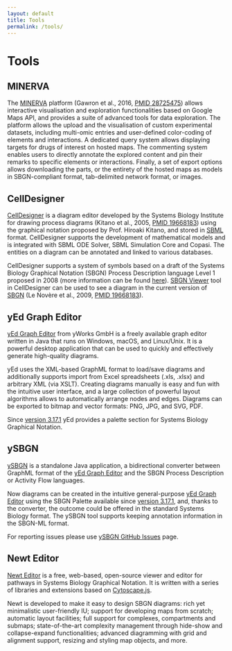 ```yaml
---
layout: default
title: Tools
permalink: /tools/
---
```


# Tools

## MINERVA

The [MINERVA](http://r3lab.uni.lu/web/minerva-website/) platform (Gawron et al., 2016, [PMID 28725475](https://www.ncbi.nlm.nih.gov/pubmed/28725475)) allows interactive visualisation and exploration functionalities based on Google Maps API, and provides a suite of advanced tools for data exploration. The platform allows the upload and the visualisation of custom experimental datasets, including multi-omic entries and user-defined color-coding of elements and interactions. A dedicated query system allows displaying targets for drugs of interest on hosted maps. The commenting system enables users to directly annotate the explored content and pin their remarks to specific elements or interactions. Finally, a set of export options allows downloading the parts, or the entirety of the hosted maps as models in SBGN-compliant format, tab-delimited network format, or images.  

## CellDesigner

[CellDesigner](http://www.celldesigner.org) is a diagram editor developed by the Systems Biology Institute for drawing process diagrams (Kitano et al., 2005, [PMID 19668183](https://www.ncbi.nlm.nih.gov/pubmed/?term=19668183)) using the graphical notation proposed by Prof. Hiroaki Kitano, and stored in [SBML](http://sbml.org/) format. CellDesigner supports the development of mathematical models and is integrated with SBML ODE Solver, SBML Simulation Core and Copasi. The entities on a diagram can be annotated and linked to various databases.  
        
CellDesigner supports a system of symbols based on a draft of the Systems Biology Graphical Notation (SBGN) Process Description language Level 1 proposed in 2008 (more information can be found [here](http://www.celldesigner.org/features.html)). [SBGN Viewer](http://www.celldesigner.org/help/CDH_View_08.html) tool in CellDesigner can be used to see a diagram in the current version of [SBGN](http://sbgn.org/) (Le Novère et al., 2009, [PMID 19668183](https://www.ncbi.nlm.nih.gov/pubmed/?term=19668183)).  

## yEd Graph Editor
        
[yEd Graph Editor](https://www.yworks.com/products/yed) from yWorks GmbH is a freely available graph editor written in Java that runs on Windows, macOS, and Linux/Unix. It is a powerful desktop application that can be used to quickly and effectively generate high-quality diagrams.  
        
yEd uses the XML-based GraphML format to load/save diagrams and additionally supports import from Excel spreadsheets (.xls, .xlsx) and arbitrary XML (via XSLT). Creating diagrams manually is easy and fun with the intuitive user interface, and a large collection of powerful layout algorithms allows to automatically arrange nodes and edges. Diagrams can be exported to bitmap and vector formats: PNG, JPG, and SVG, PDF.  
        
Since [version 3.17.1](https://www.yworks.com/products/yed/download#ReleaseNotes) yEd provides a palette section for Systems Biology Graphical Notation.   

## ySBGN

[ySBGN](https://github.com/sbgn/ySBGN) is a standalone Java application, a bidirectional converter between GraphML format of the [yEd Graph Editor](https://www.yworks.com/yed) and the SBGN Process Description or Activity Flow languages. 

Now diagrams can be created in the intuitive general-purpose [yEd Graph Editor](https://www.yworks.com/yed) using the SBGN Palette available since [version 3.17.1](https://www.yworks.com/products/yed/download#ReleaseNotes), and, thanks to the converter, the outcome could be offered in the standard Systems Biology format. The ySBGN tool supports keeping annotation information in the SBGN-ML format.

For reporting issues please use [ySBGN GitHub Issues](https://github.com/sbgn/ySBGN/issues) page.
        
## Newt Editor

<a href="http://newteditor.org/" target="_blank">Newt Editor</a> is a free, web-based, open-source viewer and editor for pathways in Systems Biology Graphical Notation.  It is written with a series of libraries and extensions based on <a href="http://js.cytoscape.org/" target="_blank">Cytoscape.js</a>.  
        
Newt is developed to make it easy to design SBGN diagrams: rich yet minimalistic user-friendly IU; support for developing maps from scratch; automatic layout facilities; full support for complexes, compartments and submaps; state-of-the-art complexity management through hide-show and collapse-expand functionalities; advanced diagramming with grid and alignment support, resizing and styling map objects, and more.  
